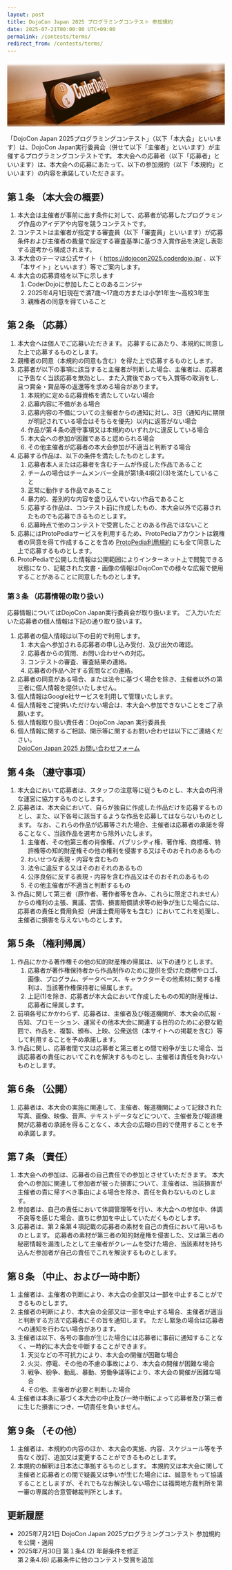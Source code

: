 ```yaml
---
layout: post
title: DojoCon Japan 2025 プログラミングコンテスト 参加規約
date: 2025-07-21T00:00:00 UTC+09:00
permalink: /contests/terms/
redirect_from: /contests/terms/
---
```

<img src="/img/common/coderdojo-nameplate.webp" loading="lazy" alt="DojoCon Japan Cover Photo"
  title="DojoCon Japan Cover Photo" class="mb-4" />

<p>
  「DojoCon Japan 2025プログラミングコンテスト」（以下「本⼤会」といいます）は、DojoCon Japan実⾏委員会（併せて以下「主催者」といいます）が主催するプログラミングコンテストです。
  本⼤会への応募者（以下「応募者」といいます）は、本⼤会への応募にあたって、以下の参加規約（以下「本規約」といいます）の内容を承諾していただきます。
</p>

<h2>第１条 （本⼤会の概要）</h2>

<ol>
  <li>本⼤会は主催者が事前に出す条件に対して、応募者が応募したプログラミング作品のアイデアや内容を競うコンテストです。</li>
  <li>コンテストは主催者が指定する審査員（以下「審査員」といいます）が応募条件および主催者の裁量で設定する審査基準に基づき⼊賞作品を決定し表彰する選考から構成されます。</li>
  <li>本⼤会のテーマは公式サイト（ <a href="https://dojocon2025.coderdojo.jp/">https://dojocon2025.coderdojo.jp/</a> 、以下「本サイト」といいます）等でご案内します。</li>
  <li>
    本⼤会の応募資格を以下に⽰します
    <ol>
      <li>CoderDojoに参加したことのあるニンジャ</li>
      <li>2025年4⽉1⽇現在で満7歳〜17歳の⽅または小学1年生～高校3年生</li>
      <li>親権者の同意を得ていること </li>
    </ol>
  </li>
</ol>

<h2>第２条 （応募）</h2>

<ol>
  <li>
    本⼤会へは個⼈でご応募いただきます。
    応募するにあたり、本規約に同意した上で応募するものとします。
  </li>
  <li>親権者の同意（本規約の同意も含む）を得た上で応募するものとします。</li>

  <li>
    応募者が以下の事項に該当すると主催者が判断した場合、主催者は、応募者に予告なく当該応募を無効とし、また⼊賞後であっても⼊賞等の取消をし、且つ賞⾦・賞品等の返還等を求める場合があります。
    <ol>
      <li>本規約に定める応募資格を満たしていない場合</li>
      <li>応募内容に不備がある場合</li>
      <li>応募内容の不備についての主催者からの通知に対し、3⽇（通知内に期限が明記されている場合はそちらを優先）以内に返答がない場合</li>
      <li>作品が第４条の遵守事項⼜は本規約のいずれかに違反している場合</li>
      <li>本⼤会への参加が困難であると認められる場合</li>
      <li>その他主催者が応募者の本⼤会参加が不適当と判断する場合</li>
    </ol>
  </li>

  <li>
    応募する作品は、以下の条件を満たしたものとします。
    <ol>
      <li>応募者本⼈または応募者を含むチームが作成した作品であること</li>
      <li>チームの場合はチームメンバー全員が第1条4項(2)(3)を満たしていること</li>
      <li>正常に動作する作品であること</li>
      <li>暴⼒的、差別的な内容を盛り込んでいない作品であること</li>
      <li>応募する作品は、コンテスト前に作成したもの、本⼤会以外で応募されたものでも応募できるものとします。</li>
      <li>応募時点で他のコンテストで受賞したことのある作品ではないこと</li>
    </ol>
  </li>

  <li>応募にはProtoPediaサービスを利用するため、ProtoPediaアカウントは親権者の同意を得て作成することを含め <a href="https://protopedia.net/terms" target="_blank">ProtoPedia利用規約</a> にも全て同意した上で応募するものとします。</li>
  <li>ProtoPediaで公開した情報は公開範囲によりインターネット上で閲覧できる状態になり、記載された文書・画像の情報はDojoConでの様々な広報で使用することがあることに同意したものとします。</li>
</ol>

<h3>第３条 （応募情報の取り扱い）</h3>

<p>
  応募情報についてはDojoCon Japan実⾏委員会が取り扱います。
  ご⼊⼒いただいた応募者の個⼈情報は下記の通り取り扱います。
</p>

<ol>
  <li>
    応募者の個⼈情報は以下の⽬的で利⽤します。
    <ol>
      <li>本⼤会へ参加される応募者の申し込み受付、及び出⽋の確認。</li>
      <li>応募者からの質問、お問い合わせへの対応。</li>
      <li>コンテストの審査、審査結果の連絡。</li>
      <li>応募者の作品へ対する質問などの連絡。</li>
    </ol>
  </li>

  <li>応募者の同意がある場合、または法令に基づく場合を除き、主催者以外の第三者に個⼈情報を提供いたしません。</li>
  <li>個⼈情報はGoogle社サービスを利⽤して管理いたします。</li>
  <li>個⼈情報をご提供いただけない場合は、本⼤会へ参加できないことをご了承願います。</li>
  <li>個⼈情報取り扱い責任者：DojoCon Japan 実⾏委員⻑</li>
  <li>
    個⼈情報に関するご相談、開⽰等に関するお問い合わせは以下にご連絡ください。 <br>
    <a href="{{ site.contact }}" target="_blank">DojoCon Japan 2025 お問い合わせフォーム</a>
  </li>
</ol>

<h2>第４条 （遵守事項）</h2>

<ol>
  <li>本⼤会において応募者は、スタッフの注意等に従うものとし、本⼤会の円滑な運営に協⼒するものとします。</li>

  <li>
    応募者は、本⼤会において、⾃らが独⾃に作成した作品だけを応募するものとし、また、以下各号に該当するような作品を応募してはならないものとします。
    なお、これらの作品が応募等された場合、主催者は応募者の承諾を得ることなく、当該作品を選考から除外いたします。
    <ol>
      <li>主催者、その他第三者の肖像権、パブリシティ権、著作権、商標権、特許権等の知的財産権その他の権利を侵害する⼜はそのおそれのあるもの</li>
      <li>わいせつな表現・内容を含むもの</li>
      <li>法令に違反する⼜はそのおそれのあるもの</li>
      <li>公序良俗に反する表現・内容を含む作品⼜はそのおそれのあるもの</li>
      <li>その他主催者が不適当と判断するもの</li>
    </ol>
  </li>

  <li>作品に関して第三者（原作者、著作者等を含み、これらに限定されません）からの権利の主張、異議、苦情、損害賠償請求等の紛争が⽣じた場合には、応募者の責任と費⽤負担（弁護⼠費⽤等をも含む）においてこれを処理し、主催者に損害を与えないものとします。</li>
</ol>

<h2>第５条 （権利帰属）</h2>

<ol>
  <li>
    作品にかかる著作権その他の知的財産権の帰属は、以下の通りとします。
    <ol>
      <li>応募者が著作権保持者から作品制作のために提供を受けた商標やロゴ、画像、プログラム、データベース、キャラクターその他素材に関する権利は、当該著作権保持者に帰属します。</li>
      <li>上記(1)を除き、応募者が本⼤会において作成したものの知的財産権は、応募者に帰属します。</li>
    </ol>
  </li>

  <li>前項各号にかかわらず、応募者は、主催者及び報道機関が、本⼤会の広報・告知、プロモーション、運営その他本⼤会に関連する⽬的のために必要な範囲で、作品を、複製、頒布、上映、公衆送信（本サイトへの掲載を含む）等して利⽤することを予め承諾します。</li>
  <li>作品に関し、応募者間で⼜は応募者と第三者との間で紛争が⽣じた場合、当該応募者の責任においてこれを解決するものとし、主催者は責任を負わないものとします。</li>
</ol>

<h2>第６条 （公開）</h2>

<ol>
  <li>応募者は、本⼤会の実施に関連して、主催者、報道機関によって記録された写真、画像、映像、⾳声、テキストデータなどについて、主催者及び報道機関が応募者の承諾を得ることなく、本⼤会の広報の⽬的で使⽤することを予め承諾します。</li>
</ol>

<h2>第７条 （責任）</h2>

<ol>
  <li>
    本⼤会への参加は、応募者の⾃⼰責任での参加とさせていただきます。
    本⼤会への参加に関連して参加者が被った損害について、主催者は、当該損害が主催者の責に帰すべき事由による場合を除き、責任を負わないものとします。
  </li>
  <li>参加者は、⾃⼰の責任において体調管理等を⾏い、本⼤会への参加中、体調不良等を感じた場合、直ちに参加を中⽌していただくものとします。</li>
  <li>
    応募者は、第２条第４項記載の応募者の素材を⾃⼰の責任において⽤いるものとします。
    応募者の素材が第三者の知的財産権を侵害した、⼜は第三者の秘密情報を漏洩したとして主催者がクレームを受けた場合、当該素材を持ち込んだ参加者が⾃⼰の責任でこれを解決するものとします。
  </li>
</ol>

<h2>第８条 （中⽌、および⼀時中断）</h2>

<ol>
  <li>主催者は、主催者の判断により、本⼤会の全部⼜は⼀部を中⽌することができるものとします。</li>
  <li>
    主催者の判断により、本⼤会の全部⼜は⼀部を中⽌する場合、主催者が適当と判断する⽅法で応募者にその旨を通知します。
    ただし緊急の場合は応募者への通知を⾏わない場合があります。
  </li>

  <li>
    主催者は以下、各号の事由が⽣じた場合には応募者に事前に通知することなく、⼀時的に本⼤会を中断することができます。
    <ol>
      <li>天災などの不可抗⼒により、本⼤会の開催が困難な場合</li>
      <li>⽕災、停電、その他の不慮の事故により、本⼤会の開催が困難な場合</li>
      <li>戦争、紛争、動乱、暴動、労働争議等により、本⼤会の開催が困難な場合</li>
      <li>その他、主催者が必要と判断した場合</li>
    </ol>
  </li>

  <li>主催者は本条に基づく本⼤会の中⽌及び⼀時中断によって応募者及び第三者に⽣じた損害につき、⼀切責任を負いません。</li>
</ol>

<h2>第９条 （その他）</h2>

<ol>
  <li>主催者は、本規約の内容のほか、本⼤会の実施、内容、スケジュール等を予告なく改訂、追加⼜は変更することができるものとします。</li>
  <li>
    本規約の解釈は⽇本法に準拠するものとします。
    本規約⼜は本⼤会に関して主催者と応募者との間で疑義⼜は争いが⽣じた場合には、誠意をもって協議することとしますが、それでもなお解決しない場合には福岡地⽅裁判所を第⼀審の専属的合意管轄裁判所とします。
  </li>
</ol>

<h2>更新履歴</h2>

<ul>
  <li>
    <time class="inline-block" datetime="2025-07-21">2025年7⽉21⽇</time>
    <span class="inline-block align-top ml-4">
      DojoCon Japan 2025プログラミングコンテスト 参加規約を公開・適⽤
    </span>
  </li>
  <li>
    <time class="inline-block" datetime="2025-07-30">2025年7⽉30⽇</time>
    <span class="inline-block align-top ml-4">
      第１条4.(2) 年齢条件を修正<br>
      第２条4.(6) 応募条件に他のコンテスト受賞を追加
    </span>
  </li>
</ul>
